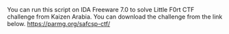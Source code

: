 You can run this script on IDA Freeware 7.0 to solve Little F0rt CTF challenge from Kaizen Arabia. You can download the challenge from the link below.
https://parmg.org/safcsp-ctf/
